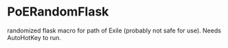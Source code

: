 # PoERandomFlask
randomized flask macro for path of Exile (probably not safe for use). Needs AutoHotKey to run. 
